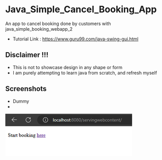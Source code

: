 # Java_Simple_Cancel_Booking_App
An app to cancel booking done by customers with  java_simple_booking_webapp_2

- Tutorial Link : https://www.guru99.com/java-swing-gui.html

## Disclaimer !!!
- This is not to showcase design in any shape or form
- I am purely attempting to learn java from scratch, and refresh myself

## Screenshots
- Dummy
- 
![ScreenShot](https://raw.githubusercontent.com/danrohangit/java_simple_booking_webapp_2/main/src/main/resources/static/images/index_ss_1.PNG)

